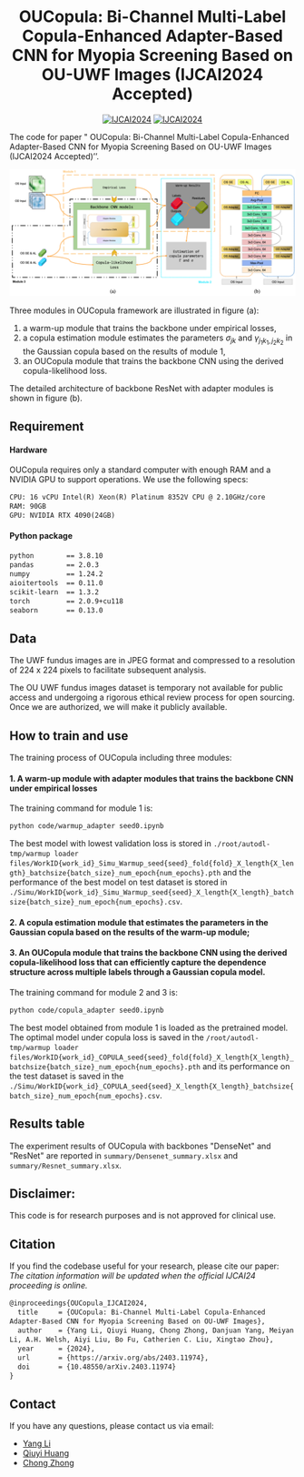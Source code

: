 

<div align="center">

# OUCopula: Bi-Channel Multi-Label Copula-Enhanced Adapter-Based CNN for Myopia Screening Based on OU-UWF Images (IJCAI2024 Accepted)

[![IJCAI2024](https://img.shields.io/badge/arXiv-2403.11974-blue)](https://doi.org/10.48550/arXiv.2403.11974) [![IJCAI2024](https://img.shields.io/badge/Conference-IJCAI2024-green)](https://doi.org/10.48550/arXiv.2403.11974)



</div>

The code for paper " OUCopula: Bi-Channel Multi-Label Copula-Enhanced Adapter-Based CNN for Myopia Screening Based on OU-UWF Images (IJCAI2024 Accepted)’’.



![Readme Banner](fig/readme_banner.png)

Three modules in OUCopula framework are illustrated in figure (a):
1. a warm-up module that trains the backbone under empirical losses,
2. a copula estimation module estimates the parameters $\sigma_{jk}$ and $\gamma_{j_1k_1, j_2k_2}$ in the Gaussian copula based on the results of module 1,
3. an OUCopula module that trains the backbone CNN using the derived copula-likelihood loss.

The detailed architecture of backbone ResNet with adapter modules is shown in figure (b).

## Requirement
#### Hardware
OUCopula requires only a standard computer with enough RAM and a NVIDIA GPU to support operations. We use the following specs:

    CPU: 16 vCPU Intel(R) Xeon(R) Platinum 8352V CPU @ 2.10GHz/core
    RAM: 90GB
    GPU: NVIDIA RTX 4090(24GB)

#### Python package
    python        == 3.8.10
    pandas        == 2.0.3
    numpy         == 1.24.2
    aioitertools  == 0.11.0
    scikit-learn  == 1.3.2
    torch         == 2.0.9+cu118
    seaborn       == 0.13.0

## Data
The UWF fundus images are in JPEG format and compressed to a resolution of 224 x 224 pixels to facilitate subsequent analysis.

The OU UWF fundus images dataset is temporary not available for public access and undergoing a rigorous ethical review process for open sourcing. Once we are authorized, we will make it publicly available.

## How to train and use
The training process of OUCopula including three modules: 
#### 1. A warm-up module with adapter modules that trains the backbone CNN under empirical losses
The training command for module 1 is:

```bash 
python code/warmup_adapter seed0.ipynb
```

The best model with lowest validation loss is stored in `./root/autodl-tmp/warmup loader files/WorkID{work_id}_Simu_Warmup_seed{seed}_fold{fold}_X_length{X_length}_batchsize{batch_size}_num_epoch{num_epochs}.pth` 
and the performance of the best model on test dataset is stored in `./Simu/WorkID{work_id}_Simu_Warmup_seed{seed}_X_length{X_length}_batchsize{batch_size}_num_epoch{num_epochs}.csv`.

#### 2. A copula estimation module that estimates the parameters in the Gaussian copula based on the results of the warm-up module; 
#### 3. An OUCopula module that trains the backbone CNN using the derived copula-likelihood loss that can efficiently capture the dependence structure across multiple labels through a Gaussian copula model.
The training command for module 2 and 3 is:

```bash
python code/copula_adapter seed0.ipynb
```

The best model obtained from module 1 is loaded as the pretrained model. The optimal model under copula loss is saved in the `/root/autodl-tmp/warmup loader files/WorkID{work_id}_COPULA_seed{seed}_fold{fold}_X_length{X_length}_batchsize{batch_size}_num_epoch{num_epochs}.pth` and its performance on the test dataset is saved in the `./Simu/WorkID{work_id}_COPULA_seed{seed}_X_length{X_length}_batchsize{batch_size}_num_epoch{num_epochs}.csv`.

## Results table
The experiment results of OUCopula with backbones "DenseNet" and "ResNet" are reported in `summary/Densenet_summary.xlsx` and `summary/Resnet_summary.xlsx`.

## Disclaimer: 
This code is for research purposes and is not approved for clinical use.

## Citation
If you find the codebase useful for your research, please cite our paper:
*The citation information will be updated when the official IJCAI24 proceeding is online.*
```
@inproceedings{OUCopula_IJCAI2024,
  title     = {OUCopula: Bi-Channel Multi-Label Copula-Enhanced Adapter-Based CNN for Myopia Screening Based on OU-UWF Images},
  author    = {Yang Li, Qiuyi Huang, Chong Zhong, Danjuan Yang, Meiyan Li, A.H. Welsh, Aiyi Liu, Bo Fu, Catherien C. Liu, Xingtao Zhou},
  year      = {2024},
  url       = {https://arxiv.org/abs/2403.11974},
  doi       = {10.48550/arXiv.2403.11974}
}
```
<!--   booktitle = {Proceedings of the Thirty-Second International Joint Conference on
               Artificial Intelligence, {IJCAI-23}},
  publisher = {International Joint Conferences on Artificial Intelligence Organization},
  editor    = {Edith Elkind},
  pages     = {4984--4992},
  month     = {8},
  note      = {Main Track},
  doi       = {10.24963/ijcai.2023/554}, -->


## Contact
If you have any questions, please contact us via email:
* [Yang Li](18110980006@fudan.edu.cn)
* [Qiuyi Huang](charley.huang@connect.polyu.hk)
* [Chong Zhong](chzhong@polyu.edu.hk)